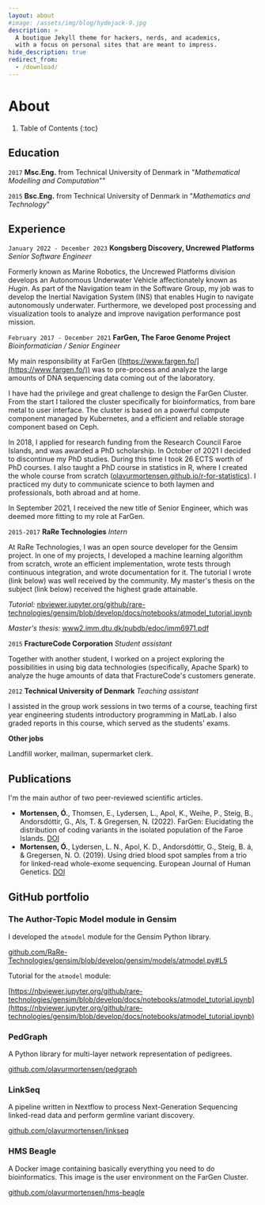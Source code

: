 ```yaml
---
layout: about
#image: /assets/img/blog/hydejack-9.jpg
description: >
  A boutique Jekyll theme for hackers, nerds, and academics,
  with a focus on personal sites that are meant to impress.
hide_description: true
redirect_from:
  - /download/
---
```


# About

<!--author-->

1. Table of Contents
{:toc}

## Education

`2017` **Msc.Eng.** from Technical University of Denmark in "*Mathematical Modelling and Computation*""

`2015` **Bsc.Eng.** from Technical University of Denmark in "*Mathematics and Technology*"

## Experience

 `January 2022 - December 2023`
**Kongsberg Discovery, Uncrewed Platforms**
*Senior Software Engineer*

Formerly known as Marine Robotics, the Uncrewed Platforms division develops an Autonomous Underwater Vehicle affectionately known as *Hugin*. As part of the Navigation team in the Software Group, my job was to develop the Inertial Navigation System (INS) that enables Hugin to navigate autonomously underwater. Furthermore, we developed post processing and visualization tools to analyze and improve navigation performance post mission.

  `February 2017 - December 2021`
**FarGen, The Faroe Genome Project**
*Bioinformatician / Senior Engineer*

My main responsibility at FarGen ([https://www.fargen.fo/](https://www.fargen.fo/)) was to pre-process and analyze the large amounts of DNA sequencing data coming out of the laboratory.

I have had the privilege and great challenge to design the FarGen Cluster. From the start I tailored the cluster specifically for bioinformatics, from bare metal to user interface. The cluster is based on a powerful compute component managed by Kubernetes, and a efficient and reliable storage component based on Ceph.

In 2018, I applied for research funding from the Research Council Faroe Islands, and was awarded a PhD scholarship. In October of 2021 I decided to discontinue my PhD studies. During this time I took 26 ECTS worth of PhD courses. I also taught a PhD course in statistics in R, where I created the whole course from scratch ([olavurmortensen.github.io/r-for-statistics](https://olavurmortensen.github.io/r-for-statistics/)). I practiced my duty to communicate science to both laymen and professionals, both abroad and at home.

In September 2021, I received the new title of Senior Engineer, which was deemed more fitting to my role at FarGen.

`2015-2017`
**RaRe Technologies**
*Intern*

At RaRe Technologies, I was an open source developer for the Gensim project. In one of my projects, I developed a machine learning algorithm from scratch, wrote an efficient implementation, wrote tests through continuous integration, and wrote documentation for it. The tutorial I wrote (link below) was well received by the community. My master's thesis on the subject (link below) received the highest grade attainable.

*Tutorial:* [nbviewer.jupyter.org/github/rare-technologies/gensim/blob/develop/docs/notebooks/atmodel_tutorial.ipynb](https://nbviewer.jupyter.org/github/rare-technologies/gensim/blob/develop/docs/notebooks/atmodel_tutorial.ipynb)

*Master's thesis:* [www2.imm.dtu.dk/pubdb/edoc/imm6971.pdf](https://www2.imm.dtu.dk/pubdb/edoc/imm6971.pdf)

`2015`
**FractureCode Corporation**
*Student assistant*

Together with another student, I worked on a project exploring the possibilities in using big data technologies (specifically, Apache Spark) to analyze the huge amounts of data that FractureCode's customers generate.

`2012`
**Technical University of Denmark**
*Teaching assistant*

I assisted in the group work sessions in two terms of a course, teaching first year engineering students introductory programming in MatLab. I also graded reports in this course, which served as the students' exams.

**Other jobs**

Landfill worker, mailman, supermarket clerk.

## Publications

I'm the main author of two peer-reviewed scientific articles.

* **Mortensen, Ó.**,  Thomsen, E., Lydersen, L., Apol, K., Weihe, P., Steig, B., Andorsdóttir, G., Als, T. & Gregersen, N. (2022). FarGen: Elucidating the distribution of coding variants in the isolated population of the Faroe Islands. [DOI](https://doi.org/10.1038/s41431-022-01227-2)
* **Mortensen, Ó.**, Lydersen, L. N., Apol, K. D., Andorsdóttir, G., Steig, B. á, & Gregersen, N. O. (2019). Using dried blood spot samples from a trio for linked-read whole-exome sequencing. European Journal of Human Genetics. [DOI](https://doi.org/10.1038/s41431-019-0343-3)

## GitHub portfolio

### The Author-Topic Model module in Gensim

I developed the `atmodel` module for the Gensim Python library.

[github.com/RaRe-Technologies/gensim/blob/develop/gensim/models/atmodel.py#L5](https://github.com/RaRe-Technologies/gensim/blob/develop/gensim/models/atmodel.py#L5)

Tutorial for the `atmodel` module:

[https://nbviewer.jupyter.org/github/rare-technologies/gensim/blob/develop/docs/notebooks/atmodel_tutorial.ipynb](https://nbviewer.jupyter.org/github/rare-technologies/gensim/blob/develop/docs/notebooks/atmodel_tutorial.ipynb)

### PedGraph

A Python library for multi-layer network representation of pedigrees.

[github.com/olavurmortensen/pedgraph](https://github.com/olavurmortensen/pedgraph)

### LinkSeq

A pipeline written in Nextflow to process Next-Generation Sequencing linked-read data and perform germline variant discovery.

[github.com/olavurmortensen/linkseq](https://github.com/olavurmortensen/linkseq)

### HMS Beagle

A Docker image containing basically everything you need to do bioinformatics. This image is the user environment on the FarGen Cluster.

[github.com/olavurmortensen/hms-beagle](https://github.com/olavurmortensen/hms-beagle)

